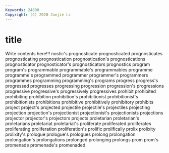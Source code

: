 ```yaml
---
Keywords: 24808
Copyright: (C) 2020 Junjie Li
---
```


# title

Write contents here!!!
nostic's 
prognosticate 
prognosticated 
prognosticates 
prognosticating 
prognostication 
prognostication's 
prognostications
prognosticator 
prognosticator's 
prognosticators 
prognostics 
program 
program's 
programmable 
programmable's 
programmables 
programme
programme's 
programmed 
programmer 
programmer's 
programmers 
programmes 
programming 
programming's 
programs 
progress
progress's 
progressed 
progresses 
progressing 
progression 
progression's 
progressions 
progressive 
progressive's 
progressively
progressives 
prohibit 
prohibited 
prohibiting 
prohibition 
prohibition's 
prohibitionist 
prohibitionist's 
prohibitionists 
prohibitions
prohibitive 
prohibitively 
prohibitory 
prohibits 
project 
project's 
projected 
projectile 
projectile's 
projectiles
projecting 
projection 
projection's 
projectionist 
projectionist's 
projectionists 
projections 
projector 
projector's 
projectors
projects 
proletarian 
proletarian's 
proletarians 
proletariat 
proletariat's 
proliferate 
proliferated 
proliferates 
proliferating
proliferation 
proliferation's 
prolific 
prolifically 
prolix 
prolixity 
prolixity's 
prologue 
prologue's 
prologues
prolong 
prolongation 
prolongation's 
prolongations 
prolonged 
prolonging 
prolongs 
prom 
prom's 
promenade
promenade's 
promenaded 
